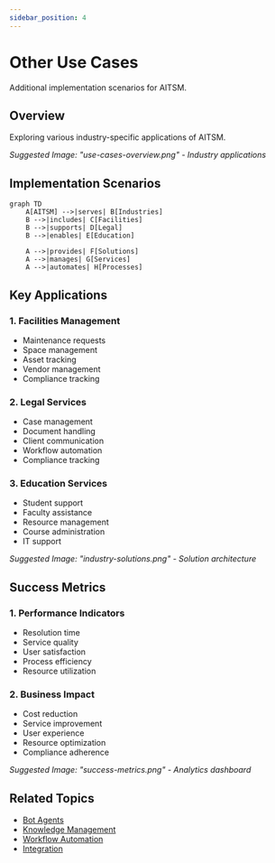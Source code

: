 ```yaml
---
sidebar_position: 4
---
```


# Other Use Cases

Additional implementation scenarios for AITSM.

## Overview

Exploring various industry-specific applications of AITSM.

_Suggested Image: "use-cases-overview.png" - Industry applications_

## Implementation Scenarios

```mermaid
graph TD
    A[AITSM] -->|serves| B[Industries]
    B -->|includes| C[Facilities]
    B -->|supports| D[Legal]
    B -->|enables| E[Education]
    
    A -->|provides| F[Solutions]
    A -->|manages| G[Services]
    A -->|automates| H[Processes]
```

## Key Applications

### 1. Facilities Management
- Maintenance requests
- Space management
- Asset tracking
- Vendor management
- Compliance tracking

### 2. Legal Services
- Case management
- Document handling
- Client communication
- Workflow automation
- Compliance tracking

### 3. Education Services
- Student support
- Faculty assistance
- Resource management
- Course administration
- IT support

_Suggested Image: "industry-solutions.png" - Solution architecture_

## Success Metrics

### 1. Performance Indicators
- Resolution time
- Service quality
- User satisfaction
- Process efficiency
- Resource utilization

### 2. Business Impact
- Cost reduction
- Service improvement
- User experience
- Resource optimization
- Compliance adherence

_Suggested Image: "success-metrics.png" - Analytics dashboard_

## Related Topics
- [Bot Agents](../ai-features/bot-agents)
- [Knowledge Management](../core-concepts/knowledge)
- [Workflow Automation](../core-concepts/automation-workflows)
- [Integration](../portal/integration)
